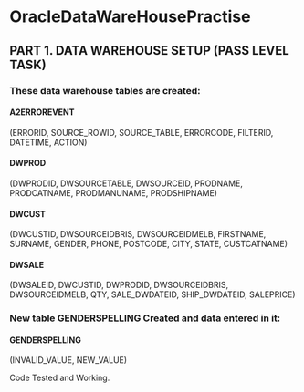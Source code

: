 # OracleDataWareHousePractise

## PART 1. DATA WAREHOUSE SETUP (PASS LEVEL TASK)

### These data warehouse tables are created:

#### A2ERROREVENT 
(ERRORID, SOURCE_ROWID, SOURCE_TABLE, ERRORCODE, FILTERID, DATETIME, ACTION)

#### DWPROD 
(DWPRODID, DWSOURCETABLE, DWSOURCEID, PRODNAME, PRODCATNAME, PRODMANUNAME, PRODSHIPNAME)
#### DWCUST 
(DWCUSTID, DWSOURCEIDBRIS, DWSOURCEIDMELB, FIRSTNAME, SURNAME, GENDER, PHONE, POSTCODE, CITY, STATE, CUSTCATNAME)
#### DWSALE 
(DWSALEID, DWCUSTID, DWPRODID, DWSOURCEIDBRIS, DWSOURCEIDMELB, QTY, SALE_DWDATEID, SHIP_DWDATEID, SALEPRICE)

### New table GENDERSPELLING Created and data entered in it:
#### GENDERSPELLING 
(INVALID_VALUE, NEW_VALUE)



Code Tested and Working.
